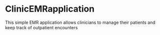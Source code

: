# ClinicEMRapplication
This simple EMR application allows clinicians to manage their patients and keep track of outpatient encounters
